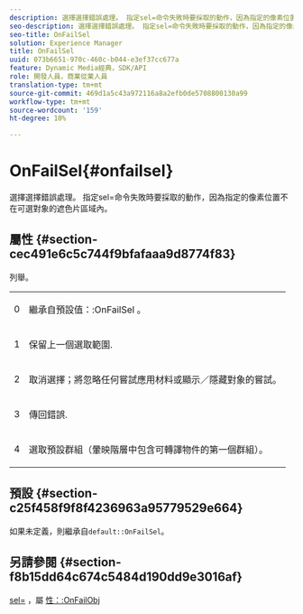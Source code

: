 ```yaml
---
description: 選擇選擇錯誤處理。 指定sel=命令失敗時要採取的動作，因為指定的像素位置不在可選對象的遮色片區域內。
seo-description: 選擇選擇錯誤處理。 指定sel=命令失敗時要採取的動作，因為指定的像素位置不在可選對象的遮色片區域內。
seo-title: OnFailSel
solution: Experience Manager
title: OnFailSel
uuid: 073b6651-970c-460c-b044-e3ef37cc677a
feature: Dynamic Media經典，SDK/API
role: 開發人員，商業從業人員
translation-type: tm+mt
source-git-commit: 469d1a5c43a972116a8a2efb0de5708800130a99
workflow-type: tm+mt
source-wordcount: '159'
ht-degree: 10%

---
```



# OnFailSel{#onfailsel}

選擇選擇錯誤處理。 指定sel=命令失敗時要採取的動作，因為指定的像素位置不在可選對象的遮色片區域內。

## 屬性 {#section-cec491e6c5c744f9bfafaaa9d8774f83}

列舉。

<table id="simpletable_1CFD2BC6F9BC4D2AB372EAF115B7F2FC"> 
 <tr class="strow"> 
  <td class="stentry"> <p>0 </p> </td> 
  <td class="stentry"> <p>繼承自<span class="codeph">預設值：:OnFailSel </span>。 </p> </td> 
 </tr> 
 <tr class="strow"> 
  <td class="stentry"> <p>1 </p> </td> 
  <td class="stentry"> <p>保留上一個選取範圍. </p> </td> 
 </tr> 
 <tr class="strow"> 
  <td class="stentry"> <p>2 </p> </td> 
  <td class="stentry"> <p>取消選擇；將忽略任何嘗試應用材料或顯示／隱藏對象的嘗試。 </p> </td> 
 </tr> 
 <tr class="strow"> 
  <td class="stentry"> <p>3 </p> </td> 
  <td class="stentry"> <p>傳回錯誤. </p> </td> 
 </tr> 
 <tr class="strow"> 
  <td class="stentry"> <p>4 </p> </td> 
  <td class="stentry"> <p>選取預設群組（暈映階層中包含可轉譯物件的第一個群組）。 </p> </td> 
 </tr> 
</table>

## 預設 {#section-c25f458f9f8f4236963a95779529e664}

如果未定義，則繼承自`default::OnFailSel`。

## 另請參閱 {#section-f8b15dd64c674c5484d190dd9e3016af}

[sel=](../../../../../ir-api/http-protocol/image-rendering-api-ref/c-ir-http-protocol-ref/c-ir-http-protocol-command-reference/r-ir-sel.md#reference-01322c58d414481385c29fcdd27a090b) ，屬 [性：:OnFailObj](../../../../../ir-api/material-cat/image-rendering-api-ref/c-ir-material-catalog/c-ir-attributes-reference/r-ir-onfailobj.md#reference-4c6ba90418e84da5831f8573bbbf2c8d)
